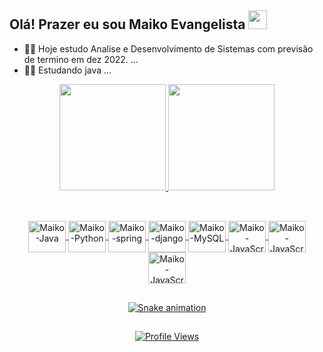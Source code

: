 ## Olá! Prazer eu sou Maiko Evangelista <img src="https://raw.githubusercontent.com/iampavangandhi/iampavangandhi/master/gifs/Hi.gif" width="30px"></h2>

- 🧑‍🎓 Hoje estudo Analise e Desenvolvimento de Sistemas com previsão de termino em dez 2022. ...
- 💪🌱 Estudando java ...

<div align="center">
  <a href="https://github.com/maikoevangelista">
  <img height="170em" src="https://github-readme-stats.vercel.app/api?username=maikoevangelista&show_icons=true&theme=drark&include_all_commits=true&count_private=true"/>
  <img height="170em" src="https://github-readme-stats.vercel.app/api/top-langs/?username=maikoevangelista&layout=compact&langs_count=7&theme=drark"/>
</div>
  
  ##
  
  <div align="center"
  <div style="display: inline_block"><br>
  <img align="center" alt="Maiko-Java" height="50" width="60" src="https://cdn.jsdelivr.net/gh/devicons/devicon/icons/java/java-plain-wordmark.svg">
  <img align="center" alt="Maiko-Python" height="50" width="60" src="https://cdn.jsdelivr.net/gh/devicons/devicon/icons/python/python-original-wordmark.svg">
  <img align="center" alt="Maiko-spring" height="50" width="60" src="https://cdn.jsdelivr.net/gh/devicons/devicon/icons/spring/spring-original-wordmark.svg">
  <img align="center" alt="Maiko-django" height="50" width="60" src="https://cdn.jsdelivr.net/gh/devicons/devicon/icons/django/django-line.svg">
  <img align="center" alt="Maiko-MySQL" height="50" width="60" src="https://cdn.jsdelivr.net/gh/devicons/devicon/icons/mysql/mysql-plain-wordmark.svg">
  <img align="center" alt="Maiko-JavaScript" height="50" width="60" src="https://cdn.jsdelivr.net/gh/devicons/devicon/icons/javascript/javascript-original.svg">
  <img align="center" alt="Maiko-JavaScript" height="50" width="60" src="https://cdn.jsdelivr.net/gh/devicons/devicon/icons/html5/html5-plain-wordmark.svg">
   <img align="center" alt="Maiko-JavaScript" height="50" width="60" src="https://cdn.jsdelivr.net/gh/devicons/devicon/icons/css3/css3-plain-wordmark.svg">
  </div>                                                                  
  
  ##  
  
<div align="center">
  
  ![Snake animation](https://github.com/maikoevangelista/maikoevangelista/blob/output/github-contribution-grid-snake.svg)
  
  ##
  
  ![Profile Views](http://estruyf-github.azurewebsites.net/api/VisitorHit?user=maikoevangelista&repo=maikoevangelista&countColorcountColor)

  
</div>
